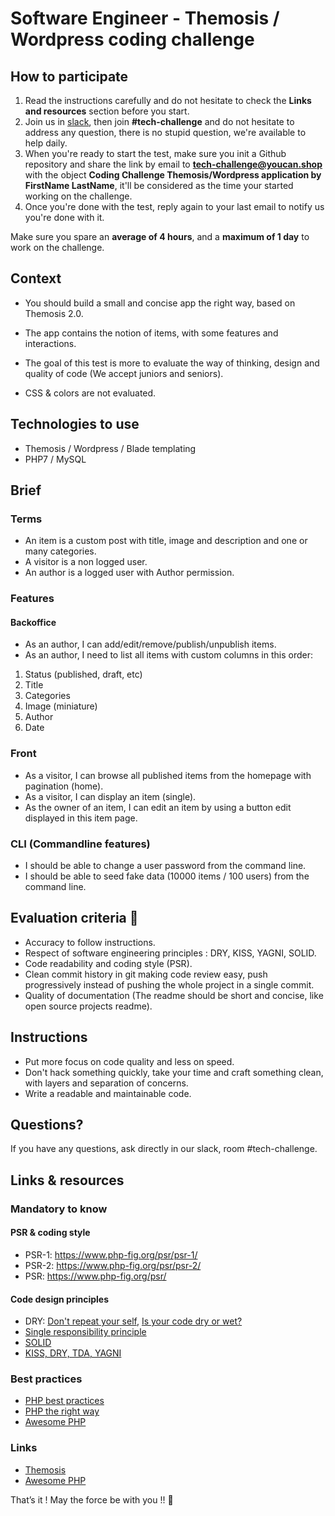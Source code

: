 # Software Engineer - Themosis / Wordpress coding challenge

## How to participate

1. Read the instructions carefully and do not hesitate to check the **Links and resources** section before you start.
2. Join us in [slack](https://join.slack.com/t/next-media-team/shared_invite/enQtMzM0MjIzNjkyNDUxLTI5ZjhhNTkxZTZiYzdkODIyMDkyZWIyNjFlZTE5MmQzMjNkNzZkOTdmMjcyY2Q1NTZlN2E2NTBkYjk1MGU3Mjk), then join **#tech-challenge** and do not hesitate to address any question, there is no stupid question, we're available to help daily. 
3. When you're ready to start the test, make sure you init a Github repository and share the link by email to **tech-challenge@youcan.shop** with the object **Coding Challenge Themosis/Wordpress application by FirstName LastName**, it'll be considered as the time your started working on the challenge.
4. Once you're done with the test, reply again to your last email to notify us you're done with it. 

Make sure you spare an **average of 4 hours**, and a **maximum of 1 day** to work on the challenge.

## Context

- You should build a small and concise app the right way, based on Themosis 2.0.

- The app contains the notion of items, with some features and interactions.

- The goal of this test is more to evaluate the way of thinking, design and quality of code (We accept juniors and seniors).

- CSS & colors are not evaluated.
 
## Technologies to use
 
- Themosis / Wordpress / Blade templating
- PHP7 / MySQL
        
## Brief

### Terms

- An item is a custom post with title, image and description and one or many categories.
- A visitor is a non logged user.
- An author is a logged user with Author permission.

### Features
#### Backoffice
- As an author, I can add/edit/remove/publish/unpublish items.
- As an author, I need to list all items with custom columns in this order: 
1. Status (published, draft, etc)
2. Title
3. Categories
4. Image (miniature)
5. Author   
6. Date

### Front
- As a visitor, I can browse all published items from the homepage with pagination (home).
- As a visitor, I can display an item (single).
- As the owner of an item, I can edit an item by using a button edit displayed in this item page.

### CLI (Commandline features)
- I should be able to change a user password from the command line.
- I should be able to seed fake data (10000 items / 100 users) from the command line.

## Evaluation criteria 🚨
- Accuracy to follow instructions.
- Respect of software engineering principles : DRY, KISS, YAGNI, SOLID.
- Code readability and coding style (PSR).
- Clean commit history in git making code review easy, push progressively instead of pushing the whole project in a single commit.
- Quality of documentation (The readme should be short and concise, like open source projects readme).

## Instructions
- Put more focus on code quality and less on speed. 
- Don't hack something quickly, take your time and craft something clean, with layers and separation of concerns.
- Write a readable and maintainable code.

## Questions?

If you have any questions, ask directly in our slack, room #tech-challenge.  

## Links & resources

### Mandatory to know

#### PSR & coding style
- PSR-1: https://www.php-fig.org/psr/psr-1/
- PSR-2: https://www.php-fig.org/psr/psr-2/
- PSR: https://www.php-fig.org/psr/

#### Code design principles
- DRY: [Don't repeat your self](https://deviq.com/don-t-repeat-yourself/), [Is your code dry or wet?](https://www.softwareyoga.com/is-your-code-dry-or-wet/)
- [Single responsibility principle](https://deviq.com/single-responsibility-principle/)
- [SOLID](https://deviq.com/solid/)   
- [KISS, DRY, TDA, YAGNI](https://medium.com/@derodu/design-patterns-kiss-dry-tda-yagni-soc-828c112b89ee)

### Best practices

- [PHP best practices](https://phpbestpractices.org/)
- [PHP the right way](https://phptherightway.com/)
- [Awesome PHP](https://github.com/ziadoz/awesome-php)

### Links

- [Themosis](https://framework.themosis.com/docs/2.0/)
- [Awesome PHP](https://github.com/ziadoz/awesome-php)

That’s it ! May the force be with you !! 🖖 